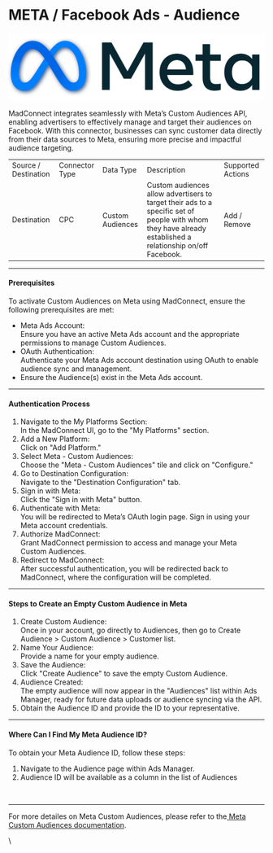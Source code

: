 # META / Facebook Ads - Audience

![](<.gitbook/assets/image (16).png>)

MadConnect integrates seamlessly with Meta’s Custom Audiences API, enabling advertisers to effectively manage and target their audiences on Facebook. With this connector, businesses can sync customer data directly from their data sources to Meta, ensuring more precise and impactful audience targeting.

|                      |                |                  |                                                                                                                                                            |                   |
| -------------------- | -------------- | ---------------- | ---------------------------------------------------------------------------------------------------------------------------------------------------------- | ----------------- |
| Source / Destination | Connector Type | Data Type        | Description                                                                                                                                                | Supported Actions |
| Destination          | CPC            | Custom Audiences | Custom audiences allow advertisers to target their ads to a specific set of people with whom they have already established a relationship on/off Facebook. | Add / Remove      |

***

#### Prerequisites

To activate Custom Audiences on Meta using MadConnect, ensure the following prerequisites are met:

* Meta Ads Account:\
  Ensure you have an active Meta Ads account and the appropriate permissions to manage Custom Audiences.
* OAuth Authentication:\
  Authenticate your Meta Ads account destination using OAuth to enable audience sync and management.
* Ensure the Audience(s) exist in the Meta Ads account.

***

#### Authentication Process

1. Navigate to the My Platforms Section:\
   In the MadConnect UI, go to the "My Platforms" section.
2. Add a New Platform:\
   Click on "Add Platform."
3. Select Meta - Custom Audiences:\
   Choose the "Meta - Custom Audiences" tile and click on "Configure."
4. Go to Destination Configuration:\
   Navigate to the "Destination Configuration" tab.
5. Sign in with Meta:\
   Click the "Sign in with Meta" button.
6. Authenticate with Meta:\
   You will be redirected to Meta’s OAuth login page. Sign in using your Meta account credentials.
7. Authorize MadConnect:\
   Grant MadConnect permission to access and manage your Meta Custom Audiences.
8. Redirect to MadConnect:\
   After successful authentication, you will be redirected back to MadConnect, where the configuration will be completed.

***

#### Steps to Create an Empty Custom Audience in Meta

1. Create Custom Audience:\
   Once in your account, go directly to Audiences, then go to Create Audience > Custom Audience > Customer list.
2. Name Your Audience:\
   Provide a name for your empty audience.&#x20;
3. Save the Audience:\
   Click "Create Audience" to save the empty Custom Audience.
4. Audience Created:\
   The empty audience will now appear in the "Audiences" list within Ads Manager, ready for future data uploads or audience syncing via the API.
5. Obtain the Audience ID and provide the ID to your representative.

***

#### Where Can I Find My Meta Audience ID?

To obtain your Meta Audience ID, follow these steps:

1. Navigate to the Audience page within Ads Manager.
2. Audience ID will be available as a column in the list of Audiences

<figure><img src="https://lh7-rt.googleusercontent.com/docsz/AD_4nXesIGAdZGYn-K9zDsDrDP6M7ta9NscLqK87qmt4grVgjPpKhz8ir6SiRNJtOKsEVjF3yxvgW_SNgAuP_wCdoixdgYz1ppPCQIpwjWThZ1-GRhrJ1rvYWt6W_U2cIUV_1SUZH6uKMzAL6LKq5tQspNGfyUo?key=EU8AGFRHpIKvxciXtj42Bg" alt=""><figcaption></figcaption></figure>

***

For more detailes on Meta Custom Audiences, please refer to the[ Meta Custom Audiences documentation](https://www.facebook.com/business/help/744354708981227).

\
